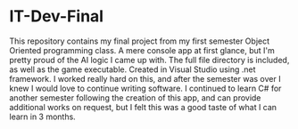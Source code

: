 # IT-Dev-Final
This repository contains my final project from my first semester Object Oriented programming class. 
A mere console app at first glance, but I'm pretty proud of the AI logic I came up with. The full file directory is included, as well as the game executable. Created in Visual Studio using .net framework. I worked really hard on this, and after the semester was over I knew I would love to continue writing software. I continued to learn C# for another semester following the creation of this app, and can provide additional works on request, but I felt this was a good taste of what I can learn in 3 months.
